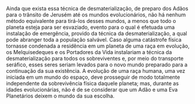 ﻿Ainda que exista essa técnica de desmaterialização, de preparo dos Adãos para o trânsito de Jerusém até os mundos evolucionários, não há nenhum método equivalente para tirá-los desses mundos, a menos que todo o planeta esteja para ser esvaziado, evento para o qual é efetuada uma instalação de emergência, provido da técnica da desmaterialização, a qual pode abranger toda a população salvável. Caso alguma catástrofe física tornasse condenada a residência em um planeta de uma raça em evolução, os Melquisedeques e os Portadores da Vida instalariam a técnica da desmaterialização para todos os sobreviventes e, por meio do transporte seráfico, esses seres seriam levados para o novo mundo preparado para a continuação da sua existência. A evolução de uma raça humana, uma vez iniciada em um mundo do espaço, deve prosseguir de modo totalmente independente da sobrevivência física daquele planeta; mas, durante as idades evolucionárias, não é de se considerar que um Adão e uma Eva Planetários deixem o mundo da sua escolha.